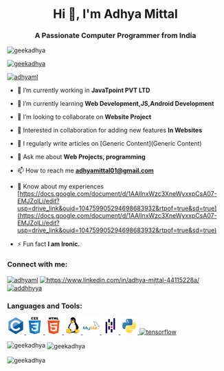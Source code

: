 <h1 align="center">Hi 👋, I'm Adhya Mittal</h1>
<h3 align="center">A Passionate Computer Programmer from India</h3>

<p align="left"> <img src="https://komarev.com/ghpvc/?username=geekadhya&label=Profile%20views&color=0e75b6&style=flat" alt="geekadhya" /> </p>

<p align="left"> <a href="https://github.com/ryo-ma/github-profile-trophy"><img src="https://github-profile-trophy.vercel.app/?username=geekadhya" alt="geekadhya" /></a> </p>

<p align="left"> <a href="https://twitter.com/adhyaml" target="blank"><img src="https://img.shields.io/twitter/follow/adhyaml?logo=twitter&style=for-the-badge" alt="adhyaml" /></a> </p>

- 🔭 I’m currently working in **JavaTpoint PVT LTD**

- 🌱 I’m currently learning **Web Development,JS,Android Development**

- 👯 I’m looking to collaborate on **Website Project**

- 🤝 Interested in collaboration for adding new features **In Websites**

- 📝 I regularly write articles on [Generic Content](Generic Content)

- 💬 Ask me about **Web Projects, programming**

- 📫 How to reach me **adhyamittal01@gmail.com**

- 📄 Know about my experiences [https://docs.google.com/document/d/1AAlInxWzc3XneWyxxpCsA07-EMJZolLi/edit?usp=drive_link&ouid=104759905294698683932&rtpof=true&sd=true](https://docs.google.com/document/d/1AAlInxWzc3XneWyxxpCsA07-EMJZolLi/edit?usp=drive_link&ouid=104759905294698683932&rtpof=true&sd=true)

- ⚡ Fun fact **I am Ironic.**

<h3 align="left">Connect with me:</h3>
<p align="left">
<a href="https://twitter.com/adhyaml" target="blank"><img align="center" src="https://raw.githubusercontent.com/rahuldkjain/github-profile-readme-generator/master/src/images/icons/Social/twitter.svg" alt="adhyaml" height="30" width="40" /></a>
<a href="https://linkedin.com/in/https://www.linkedin.com/in/adhya-mittal-44115228a/" target="blank"><img align="center" src="https://raw.githubusercontent.com/rahuldkjain/github-profile-readme-generator/master/src/images/icons/Social/linked-in-alt.svg" alt="https://www.linkedin.com/in/adhya-mittal-44115228a/" height="30" width="40" /></a>
<a href="https://instagram.com/addhhyya" target="blank"><img align="center" src="https://raw.githubusercontent.com/rahuldkjain/github-profile-readme-generator/master/src/images/icons/Social/instagram.svg" alt="addhhyya" height="30" width="40" /></a>
</p>

<h3 align="left">Languages and Tools:</h3>
<p align="left"> <a href="https://www.cprogramming.com/" target="_blank" rel="noreferrer"> <img src="https://raw.githubusercontent.com/devicons/devicon/master/icons/c/c-original.svg" alt="c" width="40" height="40"/> </a> <a href="https://www.w3schools.com/css/" target="_blank" rel="noreferrer"> <img src="https://raw.githubusercontent.com/devicons/devicon/master/icons/css3/css3-original-wordmark.svg" alt="css3" width="40" height="40"/> </a> <a href="https://www.w3.org/html/" target="_blank" rel="noreferrer"> <img src="https://raw.githubusercontent.com/devicons/devicon/master/icons/html5/html5-original-wordmark.svg" alt="html5" width="40" height="40"/> </a> <a href="https://www.linux.org/" target="_blank" rel="noreferrer"> <img src="https://raw.githubusercontent.com/devicons/devicon/master/icons/linux/linux-original.svg" alt="linux" width="40" height="40"/> </a> <a href="https://www.mysql.com/" target="_blank" rel="noreferrer"> <img src="https://raw.githubusercontent.com/devicons/devicon/master/icons/mysql/mysql-original-wordmark.svg" alt="mysql" width="40" height="40"/> </a> <a href="https://pandas.pydata.org/" target="_blank" rel="noreferrer"> <img src="https://raw.githubusercontent.com/devicons/devicon/2ae2a900d2f041da66e950e4d48052658d850630/icons/pandas/pandas-original.svg" alt="pandas" width="40" height="40"/> </a> <a href="https://www.python.org" target="_blank" rel="noreferrer"> <img src="https://raw.githubusercontent.com/devicons/devicon/master/icons/python/python-original.svg" alt="python" width="40" height="40"/> </a> <a href="https://www.tensorflow.org" target="_blank" rel="noreferrer"> <img src="https://www.vectorlogo.zone/logos/tensorflow/tensorflow-icon.svg" alt="tensorflow" width="40" height="40"/> </a> </p>

<p><img align="left" src="https://github-readme-stats.vercel.app/api/top-langs?username=geekadhya&show_icons=true&locale=en&layout=compact" alt="geekadhya" /></p>

<p>&nbsp;<img align="center" src="https://github-readme-stats.vercel.app/api?username=geekadhya&show_icons=true&locale=en" alt="geekadhya" /></p>

<p><img align="center" src="https://github-readme-streak-stats.herokuapp.com/?user=geekadhya&" alt="geekadhya" /></p>
